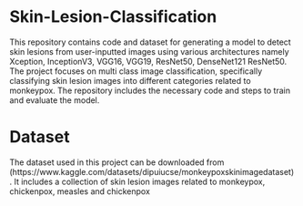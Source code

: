 # Skin-Lesion-Classification


This repository contains code and dataset for generating a model to detect skin lesions from user-inputted images using various architectures namely Xception, InceptionV3, VGG16, VGG19, ResNet50, DenseNet121 ResNet50. The project focuses on multi class image classification, specifically classifying skin lesion images into different categories related to monkeypox. The repository includes the necessary code and steps to train and evaluate the model.

<h1>Dataset</h1>
The dataset used in this project can be downloaded from (https://www.kaggle.com/datasets/dipuiucse/monkeypoxskinimagedataset). It includes a collection of skin lesion images related to monkeypox, chickenpox, measles and chickenpox


